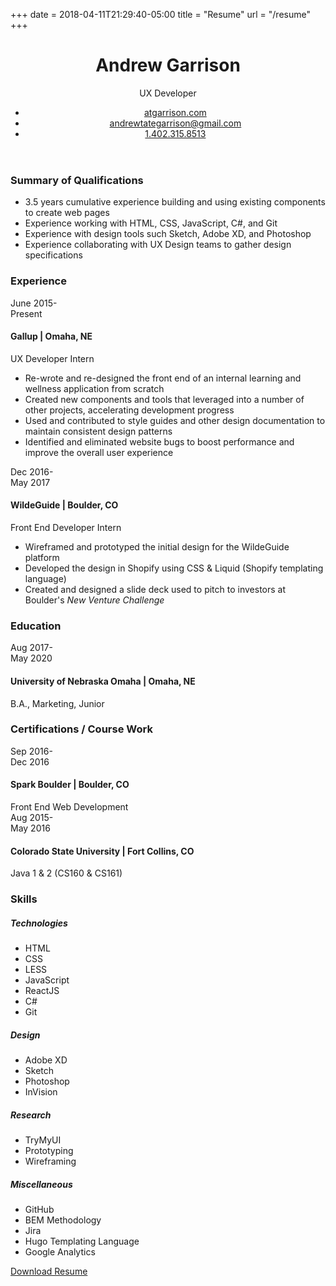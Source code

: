 +++
date = 2018-04-11T21:29:40-05:00
title = "Resume"
url = "/resume"
+++

<header class="c-cv-contact">
    <div class="c-cv-contact_wrapper flex-display flex-display--center">
        <h1 class="c-cv-contact__name">Andrew <span>Garrison</span></h1>
        <div class="c-cv-contact__badge flex-display flex-display--center">UX Developer</div>
    </div>
    <ul>
        <li><a class="c-cv-contact__link" href="//atgarrison.com">atgarrison.com</a></li>
        <li><a class="c-cv-contact__link" href="mailto:andrewtategarrison@gmail.com">andrewtategarrison@gmail.com</a></li>
        <li><a class="c-cv-contact__link" href="tel:+14023158513">1.402.315.8513</a></li>
    </ul>
</header>
<section class="c-cv-section">
    <h3 class="c-cv-section__heading">Summary of Qualifications</h3>
    <div class="c-cv-group c-cv-summary">
        <ul class="c-cv-group-list">
            <li>3.5 years cumulative experience building and using existing components to create web pages</li>
            <li>Experience working with HTML, CSS, JavaScript, C#, and Git</li>
            <li>Experience with design tools such Sketch, Adobe XD, and Photoshop</li>
            <li>Experience collaborating with UX Design teams to gather design specifications</li>
        </ul>
    </div>
</section>
<section class="c-cv-section">
    <h3 class="c-cv-section__heading">Experience</h3>
    <div class="flex-display flex-display--baseline">
        <div class="c-cv-date-range">June 2015<span class="c-dash-divider">-</span><br>Present</div>
        <div class="c-cv-group">
            <h4 class="c-cv-group__name">Gallup | <span>Omaha, NE</span></h4>
            <div class="c-cv-group__position">UX Developer Intern</div>
            <ul class="c-cv-group-list">
                <li>Re-wrote and re-designed the front end of an internal learning and wellness application from scratch</li>
                <li>Created new components and tools that leveraged into a number of other projects, accelerating development progress</li>
                <li>Used and contributed to style guides and other design documentation to maintain consistent design patterns</li>
                <li>Identified and eliminated website bugs to boost performance and improve the overall user experience</li>
            </ul>
        </div>
    </div>
    <div class="flex-display flex-display--baseline">
        <div class="c-cv-date-range">Dec 2016<span class="c-dash-divider">-</span><br>May 2017</div>
        <div class="c-cv-group">
            <h4 class="c-cv-group__name">WildeGuide | <span>Boulder, CO</span></h4>
            <div class="c-cv-group__position">Front End Developer Intern</div>
            <ul class="c-cv-group-list">
                <li>Wireframed and prototyped the initial design for the WildeGuide platform</li>
                <li>Developed the design in Shopify using CSS & Liquid (Shopify templating language)</li>
                <li>Created and designed a slide deck used to pitch to investors at Boulder's <i>New Venture Challenge</i></li>
            </ul>
        </div>
    </div>
</section>
<section class="c-cv-section">
    <h3 class="c-cv-section__heading">Education</h3>
    <div class="flex-display flex-display--baseline">
        <div class="c-cv-date-range">Aug 2017<span class="c-dash-divider">-</span><br>May 2020</div>
        <div class="c-cv-group">
            <h4 class="c-cv-group__name">University of Nebraska Omaha | <span>Omaha, NE</span></h4>
            <div class="c-cv-group__position">B.A., Marketing, Junior</div>
        </div>
    </div>
</section>
<section class="c-cv-section">
    <h3 class="c-cv-section__heading">Certifications / Course Work</h3>
    <div class="flex-display flex-display--baseline">
        <div class="c-cv-date-range">Sep 2016<span class="c-dash-divider">-</span><br>Dec 2016</div>
        <div class="c-cv-group">
            <h4 class="c-cv-group__name">Spark Boulder | <span>Boulder, CO</span></h4>
            <div class="c-cv-group__position">Front End Web Development</div>
        </div>
    </div>
    <div class="flex-display flex-display--baseline">
        <div class="c-cv-date-range">Aug 2015<span class="c-dash-divider">-</span><br>May 2016</div>
        <div class="c-cv-group">
            <h4 class="c-cv-group__name">Colorado State University | <span>Fort Collins, CO</span></h4>
            <div class="c-cv-group__position">Java 1 & 2 (CS160 & CS161)</div>
        </div>
    </div>
</section>
<section class="c-cv-section">
    <h3 class="c-cv-section__heading">Skills</h3>
    <div class="c-cv-skills flex-display">
        <div class="c-cv-group">
            <h5 class="c-cv-group__category">Technologies</h5>
            <ul class="c-cv-group-list">
                <li>HTML</li>
                <li>CSS</li>
                <li>LESS</li>
                <li>JavaScript</li>
                <li>ReactJS</li>
                <li>C#</li>
                <li>Git</li>
            </ul>
        </div>
        <div class="c-cv-group">
            <h5 class="c-cv-group__category">Design</h5>
            <ul class="c-cv-group-list">
                <li>Adobe XD</li>
                <li>Sketch</li>
                <li>Photoshop</li>
                <li>InVision</li>
            </ul>
        </div>
        <div class="c-cv-group">
            <h5 class="c-cv-group__category">Research</h5>
            <ul class="c-cv-group-list">
                <li>TryMyUI</li>
                <li>Prototyping</li>
                <li>Wireframing</li>
            </ul>
        </div>
        <div class="c-cv-group">
            <h5 class="c-cv-group__category">Miscellaneous</h5>
            <ul class="c-cv-group-list">
                <li>GitHub</li>
                <li>BEM Methodology</li>
                <li>Jira</li>
                <li>Hugo Templating Language</li>
                <li>Google Analytics</li>
            </ul>
        </div>
    </div>
</section>

<section class="c-cv-section c-cv-section--download">
    <a href="/img/Resume.pdf" class="btn btn-primary" download="Resume.pdf">Download Resume</a>
</section>